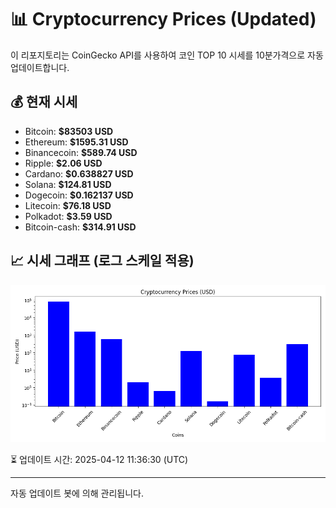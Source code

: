 
# 📊 Cryptocurrency Prices (Updated)

이 리포지토리는 CoinGecko API를 사용하여 코인 TOP 10 시세를 10분가격으로 자동 업데이트합니다.

## 💰 현재 시세
- Bitcoin: **$83503 USD**
- Ethereum: **$1595.31 USD**
- Binancecoin: **$589.74 USD**
- Ripple: **$2.06 USD**
- Cardano: **$0.638827 USD**
- Solana: **$124.81 USD**
- Dogecoin: **$0.162137 USD**
- Litecoin: **$76.18 USD**
- Polkadot: **$3.59 USD**
- Bitcoin-cash: **$314.91 USD**

## 📈 시세 그래프 (로그 스케일 적용)
![Crypto Prices](crypto_prices.png)

⏳ 업데이트 시간: 2025-04-12 11:36:30 (UTC)

---
자동 업데이트 봇에 의해 관리됩니다.
